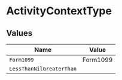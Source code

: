 # ActivityContextType


## Values

| Name                     | Value                    |
| ------------------------ | ------------------------ |
| `Form1099`               | Form1099                 |
| `LessThanNilGreaterThan` | <nil>                    |